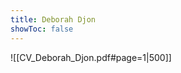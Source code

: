 ```yaml
---
title: Deborah Djon
showToc: false
---
```

<style>
.article-title , .content-meta, .graph{
    display: none
}
iframe{
width:100%;
height: 80vh;
margin-top:-80px;
}

</style>


![[CV_Deborah_Djon.pdf#page=1|500]]


